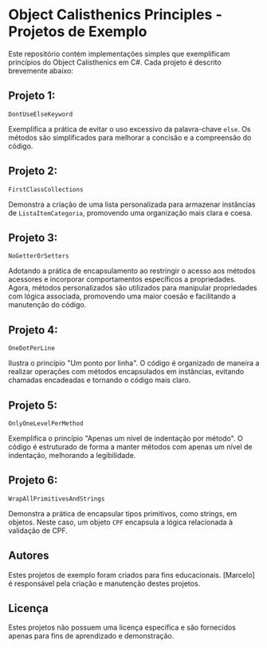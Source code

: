 # Object Calisthenics Principles - Projetos de Exemplo

Este repositório contém implementações simples que exemplificam princípios do Object Calisthenics em C#. Cada projeto é descrito brevemente abaixo:

## Projeto 1: 

`DontUseElseKeyword`

Exemplifica a prática de evitar o uso excessivo da palavra-chave `else`. Os métodos são simplificados para melhorar a concisão e a compreensão do código.

## Projeto 2: 

`FirstClassCollections`

Demonstra a criação de uma lista personalizada para armazenar instâncias de `ListaItemCategoria`, promovendo uma organização mais clara e coesa.

## Projeto 3:

`NoGetterOrSetters`

Adotando a prática de encapsulamento ao restringir o acesso aos métodos acessores e incorporar comportamentos específicos a propriedades. Agora, métodos personalizados são utilizados para manipular propriedades com lógica associada, promovendo uma maior coesão e facilitando a manutenção do código.

## Projeto 4: 

`OneDotPerLine`

Ilustra o princípio "Um ponto por linha". O código é organizado de maneira a realizar operações com métodos encapsulados em instâncias, evitando chamadas encadeadas e tornando o código mais claro.

## Projeto 5: 

`OnlyOneLevelPerMethod`

Exemplifica o princípio "Apenas um nível de indentação por método". O código é estruturado de forma a manter métodos com apenas um nível de indentação, melhorando a legibilidade.

## Projeto 6:

`WrapAllPrimitivesAndStrings`

Demonstra a prática de encapsular tipos primitivos, como strings, em objetos. Neste caso, um objeto `CPF` encapsula a lógica relacionada à validação de CPF.

## Autores

Estes projetos de exemplo foram criados para fins educacionais. [Marcelo] é responsável pela criação e manutenção destes projetos.

## Licença

Estes projetos não possuem uma licença específica e são fornecidos apenas para fins de aprendizado e demonstração.





